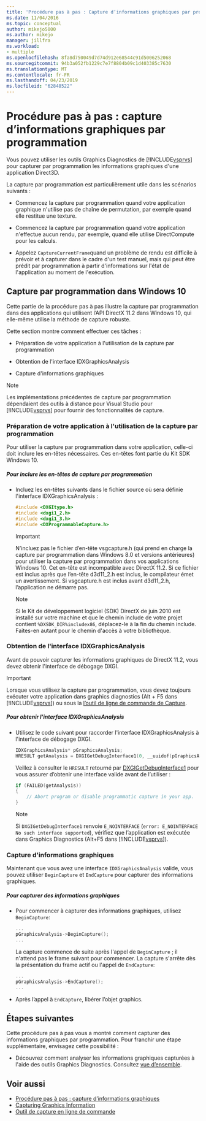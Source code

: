 ```yaml
---
title: 'Procédure pas à pas : Capture d’informations graphiques par programmation | Microsoft Docs'
ms.date: 11/04/2016
ms.topic: conceptual
author: mikejo5000
ms.author: mikejo
manager: jillfra
ms.workload:
- multiple
ms.openlocfilehash: 8fa8d750049d7d74d912e68544c91d5006252068
ms.sourcegitcommit: 94b3a052fb1229c7e7f8804b09c1d403385c7630
ms.translationtype: MT
ms.contentlocale: fr-FR
ms.lasthandoff: 04/23/2019
ms.locfileid: "62848522"
---
```

# <a name="walkthrough-capturing-graphics-information-programmatically"></a>Procédure pas à pas : capture d’informations graphiques par programmation
Vous pouvez utiliser les outils Graphics Diagnostics de [!INCLUDE[vsprvs](../../code-quality/includes/vsprvs_md.md)] pour capturer par programmation les informations graphiques d'une application Direct3D.

La capture par programmation est particulièrement utile dans les scénarios suivants :

- Commencez la capture par programmation quand votre application graphique n'utilise pas de chaîne de permutation, par exemple quand elle restitue une texture.

- Commencez la capture par programmation quand votre application n'effectue aucun rendu, par exemple, quand elle utilise DirectCompute pour les calculs.

- Appelez `CaptureCurrentFrame`quand un problème de rendu est difficile à prévoir et à capturer dans le cadre d'un test manuel, mais qui peut être prédit par programmation à partir d'informations sur l'état de l'application au moment de l'exécution.

## <a name="CaptureDX11_2"></a> Capture par programmation dans Windows 10
Cette partie de la procédure pas à pas illustre la capture par programmation dans des applications qui utilisent l’API DirectX 11.2 dans Windows 10, qui elle-même utilise la méthode de capture robuste.

Cette section montre comment effectuer ces tâches :

- Préparation de votre application à l'utilisation de la capture par programmation

- Obtention de l'interface IDXGraphicsAnalysis

- Capture d'informations graphiques

> [!NOTE]
> Les implémentations précédentes de capture par programmation dépendaient des outils à distance pour Visual Studio pour [!INCLUDE[vsprvs](../../code-quality/includes/vsprvs_md.md)] pour fournir des fonctionnalités de capture.

### <a name="preparing-your-app-to-use-programmatic-capture"></a>Préparation de votre application à l'utilisation de la capture par programmation
Pour utiliser la capture par programmation dans votre application, celle-ci doit inclure les en-têtes nécessaires. Ces en-têtes font partie du Kit SDK Windows 10.

##### <a name="to-include-programmatic-capture-headers"></a>Pour inclure les en-têtes de capture par programmation

- Incluez les en-têtes suivants dans le fichier source où sera définie l'interface IDXGraphicsAnalysis :

    ```cpp
    #include <DXGItype.h>
    #include <dxgi1_2.h>
    #include <dxgi1_3.h>
    #include <DXProgrammableCapture.h>
    ```

    > [!IMPORTANT]
    > N’incluez pas le fichier d’en-tête vsgcapture.h (qui prend en charge la capture par programmation dans Windows 8.0 et versions antérieures) pour utiliser la capture par programmation dans vos applications Windows 10. Cet en-tête est incompatible avec DirectX 11.2. Si ce fichier est inclus après que l’en-tête d3d11_2.h est inclus, le compilateur émet un avertissement. Si vsgcapture.h est inclus avant d3d11_2.h, l’application ne démarre pas.

    > [!NOTE]
    > Si le Kit de développement logiciel (SDK) DirectX de juin 2010 est installé sur votre machine et que le chemin include de votre projet contient `%DXSDK_DIR%includex86`, déplacez-le à la fin du chemin include. Faites-en autant pour le chemin d'accès à votre bibliothèque.

### <a name="getting-the-idxgraphicsanalysis-interface"></a>Obtention de l'interface IDXGraphicsAnalysis
Avant de pouvoir capturer les informations graphiques de DirectX 11.2, vous devez obtenir l'interface de débogage DXGI.

> [!IMPORTANT]
> Lorsque vous utilisez la capture par programmation, vous devez toujours exécuter votre application dans graphics diagnostics (Alt + F5 dans [!INCLUDE[vsprvs](../../code-quality/includes/vsprvs_md.md)]) ou sous la [l’outil de ligne de commande de Capture](command-line-capture-tool.md).

##### <a name="to-get-the-idxgraphicsanalysis-interface"></a>Pour obtenir l'interface IDXGraphicsAnalysis

- Utilisez le code suivant pour raccorder l'interface IDXGraphicsAnalysis à l'interface de débogage DXGI.

  ```cpp
  IDXGraphicsAnalysis* pGraphicsAnalysis;
  HRESULT getAnalysis = DXGIGetDebugInterface1(0, __uuidof(pGraphicsAnalysis), reinterpret_cast<void**>(&pGraphicsAnalysis));
  ```

  Veillez à consulter le `HRESULT` retourné par [DXGIGetDebugInterface1](/windows/desktop/api/dxgi1_3/nf-dxgi1_3-dxgigetdebuginterface1) pour vous assurer d’obtenir une interface valide avant de l’utiliser :

  ```cpp
  if (FAILED(getAnalysis))
  {
      // Abort program or disable programmatic capture in your app.
  }
  ```

  > [!NOTE]
  > Si `DXGIGetDebugInterface1` renvoie `E_NOINTERFACE` (`error: E_NOINTERFACE No such interface supported`), vérifiez que l’application est exécutée dans Graphics Diagnostics (Alt+F5 dans [!INCLUDE[vsprvs](../../code-quality/includes/vsprvs_md.md)]).

### <a name="capturing-graphics-information"></a>Capture d'informations graphiques
Maintenant que vous avez une interface `IDXGraphicsAnalysis` valide, vous pouvez utiliser `BeginCapture` et `EndCapture` pour capturer des informations graphiques.

##### <a name="to-capture-graphics-information"></a>Pour capturer des informations graphiques

- Pour commencer à capturer des informations graphiques, utilisez `BeginCapture`:

    ```cpp
    ...
    pGraphicsAnalysis->BeginCapture();
    ...
    ```

    La capture commence de suite après l'appel de `BeginCapture` ; il n'attend pas le frame suivant pour commencer. La capture s'arrête dès la présentation du frame actif ou l'appel de `EndCapture`:

    ```cpp
    ...
    pGraphicsAnalysis->EndCapture();
    ...
    ```

- Après l’appel à `EndCapture`, libérer l’objet graphics.

## <a name="next-steps"></a>Étapes suivantes
Cette procédure pas à pas vous a montré comment capturer des informations graphiques par programmation. Pour franchir une étape supplémentaire, envisagez cette possibilité :

- Découvrez comment analyser les informations graphiques capturées à l'aide des outils Graphics Diagnostics. Consultez [vue d’ensemble](overview-of-visual-studio-graphics-diagnostics.md).

## <a name="see-also"></a>Voir aussi
- [Procédure pas à pas : capture d’informations graphiques](walkthrough-capturing-graphics-information.md)
- [Capturing Graphics Information](capturing-graphics-information.md)
- [Outil de capture en ligne de commande](command-line-capture-tool.md)
